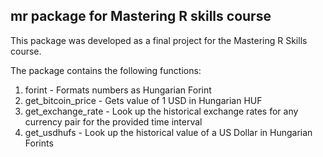 ## mr package for Mastering R skills course 
This package was developed as a final project for the Mastering R Skills course. 

The package contains the following functions:

1. forint - Formats numbers as Hungarian Forint
2. get_bitcoin_price - Gets value of 1 USD in Hungarian HUF
3. get_exchange_rate - Look up the historical exchange rates for any currency pair for the provided time interval
4. get_usdhufs - Look up the historical value of a US Dollar in Hungarian Forints
